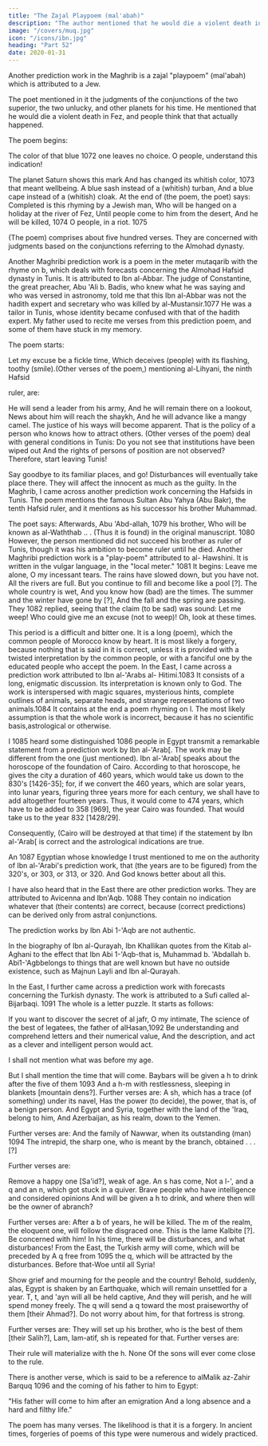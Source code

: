 ```yaml
---
title: "The Zajal Playpoem (mal'abah)"
description: "The author mentioned that he would die a violent death in Fez, and people think that that actually happened"
image: "/covers/muq.jpg"
icon: "/icons/ibn.jpg"
heading: "Part 52"
date: 2020-01-31
---
```



Another prediction work in the Maghrib is a zajal "playpoem" (mal'abah) <!-- 1071 --> which is attributed to a Jew. 

The poet mentioned in it the judgments of the conjunctions of the two superior, the two unlucky, and other
planets for his time. He mentioned that he would die a violent death in Fez, and people think that that actually happened. 

The poem begins:

The color of that blue 1072 one leaves no choice. O people, understand this indication! 

The planet Saturn shows this mark
And has changed its whitish color, 1073 that meant wellbeing.
A blue sash instead of a (whitish) turban,
And a blue cape instead of a (whitish) cloak.
At the end of (the poem, the poet) says:
Completed is this rhyming by a Jewish man,
Who will be hanged on a holiday at the river of Fez,
Until people come to him from the desert,
And he will be killed, 1074 O people, in a riot. 1075

(The poem) comprises about five hundred verses. They are concerned with judgments based on the conjunctions referring to the Almohad dynasty.

Another Maghribi prediction work is a poem in the meter mutaqarib with the rhyme on b, which deals with forecasts concerning the Almohad Hafsid dynasty in Tunis. It is attributed to Ibn al-Abbar. The judge of Constantine, the great preacher,
Abu 'Ali b. Badis, <!-- 1076 --> who knew what he was saying and who was versed in astronomy, told me that this Ibn al-Abbar was not the hadith expert and secretary who was killed by al-Mustansir.1077 He was a tailor in Tunis, whose identity became confused with that of the hadith expert. My father used to recite me verses
from this prediction poem, and some of them have stuck in my memory. 

The poem starts:

Let my excuse be a fickle time,
Which deceives (people) with its flashing, toothy (smile).(Other verses of the poem,) mentioning al-Lihyani, the ninth Hafsid
<!-- 1078 --> ruler, are:

He will send a leader from his army,
And he will remain there on a lookout,
News about him will reach the shaykh,
And he will advance like a mangy camel.
The justice of his ways will become apparent.
That is the policy of a person who knows how to attract others.
(Other verses of the poem) deal with general conditions in Tunis:
Do you not see that institutions have been wiped out
And the rights of persons of position are not observed?
Therefore, start leaving Tunis!

Say goodbye to its familiar places, and go!
Disturbances will eventually take place there.
They will affect the innocent as much as the guilty.
In the Maghrib, I came across another prediction work concerning the
Hafsids in Tunis. The poem mentions the famous Sultan Abu Yahya (Abu Bakr), the
tenth Hafsid ruler, and it mentions as his successor his brother Muhammad. 

The poet says:
Afterwards, Abu 'Abd-allah, 1079 his brother,
Who will be known as al-Waththab .. .
(Thus it is found) in the original manuscript. 1080 However, the person
mentioned did not succeed his brother as ruler of Tunis, though it was his ambition
to become ruler until he died.
Another Maghribi prediction work is a "play-poem" attributed to al-
Hawshini. It is written in the vulgar language, in the "local meter." 1081 It begins:
Leave me alone, O my incessant tears.
The rains have slowed down, but you have not.
All the rivers are full.
But you continue to fill and become like a pool [?].
The whole country is wet,
And you know how (bad) are the times.
The summer and the winter have gone by [?],
And the fall and the spring are passing.
They 1082 replied, seeing that the claim (to be sad) was sound:
Let me weep! Who could give me an excuse (not to weep)!
Oh, look at these times.

This period is a difficult and bitter one.
It is a long (poem), which the common people of Morocco know by heart. It
is most likely a forgery, because nothing that is said in it is correct, unless it is
provided with a twisted interpretation by the common people, or with a fanciful one
by the educated people who accept the poem.
In the East, I came across a prediction work attributed to Ibn al-'Arabs al-
Hitimi.1083 It consists of a long, enigmatic discussion. Its interpretation is known
only to God. The work is interspersed with magic squares, mysterious hints,
complete outlines of animals, separate heads, and strange representations of two
animals.1084 It contains at the end a poem rhyming on l. The most likely
assumption is that the whole work is incorrect, because it has no scientific basis,astrological or otherwise.

I 1085 heard some distinguished 1086 people in Egypt transmit a remarkable statement from a prediction work by Ibn al-'Arab[. The work may be different from the one (just mentioned). Ibn al-'Arab[ speaks about the horoscope of the foundation
of Cairo. According to that horoscope, he gives the city a duration of 460 years, which would take us down to the 830's [1426-35]; for, if we convert the 460 years, which are solar years, into lunar years, figuring three years more for each century,
we shall have to add altogether fourteen years. Thus, it would come to 474 years, which have to be added to 358 [969], the year Cairo was founded. That would take us to the year 832 [1428/29]. 

Consequently, (Cairo will be destroyed at that time) if the statement by Ibn al-'Arab[ is correct and the astrological indications are true.

An 1087 Egyptian whose knowledge I trust mentioned to me on the authority of Ibn al-'Arabi's prediction work, that (the years are to be figured) from the 320's, or 303, or 313, or 320. And God knows better about all this.

I have also heard that in the East there are other prediction works. They are attributed to Avicenna and Ibn'Aqb. 1088 They contain no indication whatever that (their contents) are correct, because (correct predictions) can be derived only from astral conjunctions.

The <!-- 1089 --> prediction works by Ibn Abi 1-'Aqb are not authentic. 

In the biography of Ibn al-Qurayah, Ibn Khallikan quotes from the Kitab al-Aghani to the effect that Ibn Abi 1-'Aqb-that is, Muhammad b. 'Abdallah b. Abi1-'Agbbelongs to things that are well known but have no outside existence, such as Majnun Layli and Ibn al-Qurayah. <!-- 1090 And God knows better. -->

In the East, I further came across a prediction work with forecasts concerning the Turkish dynasty. The work is attributed to a Sufi called al-Bijarbaqi. 1091 The whole is a letter puzzle. It starts as follows:

If you want to discover the secret of al jafr, O my intimate, The science of the best of legatees, the father of alHasan,1092
Be understanding and comprehend letters and their numerical value, And the description, and act as a clever and intelligent person would act.

I shall not mention what was before my age.

But I shall mention the time that will come.
Baybars will be given a h to drink after the five of them 1093
And a h-m with restlessness, sleeping in blankets [mountain dens?].
Further verses are:
A sh, which has a trace (of something) under its navel,
Has the power (to decide), the power, that is, of a benign person.
And Egypt and Syria, together with the land of the 'Iraq, belong to him,
And Azerbaijan, as his realm, down to the Yemen.

Further verses are:
And the family of Nawwar, when its outstanding (man) 1094
The intrepid, the sharp one, who is meant by the branch, obtained . . . [?]

Further verses are:

Remove a happy one [Sa'id?], weak of age. An s has come,
Not a l-', and a q and an n, which got stuck in a quiver.
Brave people who have intelligence and considered opinions
And will be given a h to drink, and where then will be the owner of abranch?

Further verses are:
After a b of years, he will be killed.
The m of the realm, the eloquent one, will follow the disgraced one.
This is the lame Kalbite [?]. Be concerned with him!
In his time, there will be disturbances, and what disturbances!
From the East, the Turkish army will come, which will be preceded by
A q free from 1095 the q, which will be attracted by the disturbances.
Before that-Woe until all Syria!

Show grief and mourning for the people and the country!
Behold, suddenly, alas, Egypt is shaken by an
Earthquake, which will remain unsettled for a year.
T, t, and 'ayn will all be held captive,
And they will perish, and he will spend money freely.
The q will send a q toward the most praiseworthy of them [their Ahmad?].
Do not worry about him, for that fortress is strong.

Further verses are:
They will set up his brother, who is the best of them [their Salih?], Lam, lam-atif, sh is repeated for that.
Further verses are: 

Their rule will materialize with the h. None
Of the sons will ever come close to the rule.

There is another verse, which is said to be a reference to alMalik az-Zahir Barquq 1096 and the coming of his father to him to Egypt:

"His father will come to him after an emigration And a long absence and a hard and filthy life."

The poem has many verses. The likelihood is that it is a forgery. In ancient times, forgeries of poems of this type were numerous and widely practiced. 


